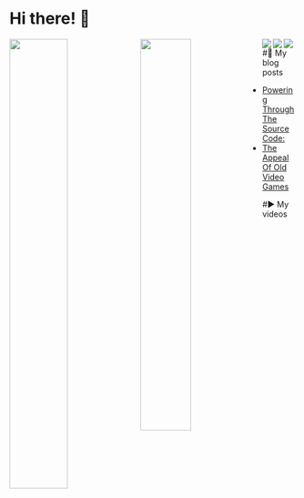 # Hi there! 👋
<img align="left" width="45%" src="https://github-readme-stats.vercel.app/api?username=LightStrip&show_icons=true&theme=cobalt" />
<img align="left" width="42%" src="https://github-readme-stats.vercel.app/api/top-langs/?username=LightStrip&layout=compact" />
<img align="left" src="https://img.shields.io/badge/c++-%2300599C.svg?style=for-the-badge&logo=c%2B%2B&logoColor=white" />
<img align="left" src="https://img.shields.io/badge/typescript-%23007ACC.svg?style=for-the-badge&logo=typescript&logoColor=white" />
<img align="left" src="https://img.shields.io/badge/angular-%23DD0031.svg?style=for-the-badge&logo=angular&logoColor=white" />

#📝 My blog posts
<!-- BLOG-POST-LIST:START -->
- [Powering Through The Source Code:](https://medium.com/@artem.a2025/powering-through-the-source-code-eb4c715fc86d?source=rss-81f3403e10b5------2)
- [The Appeal Of Old Video Games](https://medium.com/@artem.a2025/the-appeal-of-the-old-video-games-152b86154203?source=rss-81f3403e10b5------2)
<!-- BLOG-POST-LIST:END -->

#▶ My videos
<!-- YT_VIDEO_LIST:START -->
<!-- YT_VIDEO_LIST:END -->

